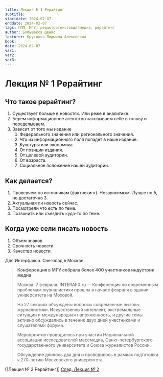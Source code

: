 ```yaml
---
title: Лекция № 1 Рерайтинг
subtitle:
startdate: 2024-02-07
enddate: 2024-02-07
tags: ППП, МГУ, редактортекстовдлямедиа, рерайтинг
author: Большаков Денис
lecturer: Круглова Людмила Алексеевна
book:
date: 2024-02-07
var1:
var2:
var3:
---
```

# Лекция № 1 Рерайтинг

## Что такое рерайтинг?

1. Существует больше в новостях. Или реже в аналитике. 
2. Берем информационное агентство засовываем себе в голову и переделываем. 
3. Зависит от того мы издание 
	1. Федерального значения или регионального значения. 
	2. Что из информационного поля попадет в наше издание. 
	3. Культуры или экономика.  
	4. От позиции издания. 
	5. От целевой аудитории. 
	6. От возраста.
	7. Социальное положение нашей аудитории.

## Как делается?

1. Проверяем по источникам (фактчекинг). Независимым. Лучше по 5, но достаточно 3. 
2. Актуальная ли новость сейчас. 
3. Посмотрели что есть по теме.
4. Позвонить или съездить куда-то по теме.


## Когда уже сели писать новость

1. Объем знаков.
2. Срочность новости.
3. Качество новости. 



Для Интерфакса. Снегопад в Москве. 


> **Конференция в МГУ собрала более 400 участников индустрии медиа** 
> 
> Москва. 7 февраля. INTERAFX.ru  -- Конференция по современным проблемам журналистики прошла в начале февраля в здании университета на Моховой. 
> 
> На 27 секциях обсуждены вопросы современные вызовы журналистики. Искусственный интеллект, экстремальные ситуации и международная напряженность, и другие темы активно обсуждались в течение двух дней участниками и слушателями форума.
> 
> Мероприятие проводилось при участии Национальной ассоциации исследователей массмедиа, Санкт-петербургского государственного университета и Союза журналистов России.
> 
> Обсуждение длилось два дня и проводилось в рамках подготовки к 270-летию Московского университета. 


[[Лекция № 2 Рерайтинг]]
[След. Лекция № 2 ](https://github.com/denisbolshakoff/MSU/blob/main/Рерайтинг/Лекция%20№%202%20Рерайтинг.md)